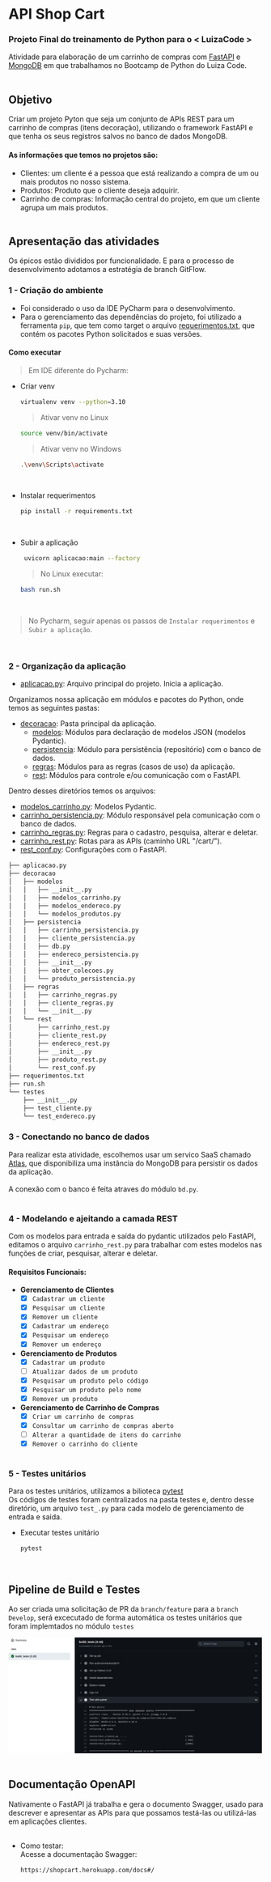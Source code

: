 # API Shop Cart

### Projeto Final do treinamento de Python para o < LuizaCode >
Atividade para elaboração de um carrinho de compras com [FastAPI](https://fastapi.tiangolo.com/) e [MongoDB](https://www.mongodb.com/) em que trabalhamos no Bootcamp de Python do Luiza Code.<br><br>

## Objetivo
Criar um projeto Pyton que seja um conjunto de APIs REST para um carrinho de compras (itens decoração), utilizando o
framework FastAPI e que tenha os seus registros salvos no banco de dados MongoDB.
#### As informações que temos no projetos são:
- Clientes: um cliente é a pessoa que está realizando a compra de um ou mais produtos no
nosso sistema.
- Produtos: Produto que o cliente deseja adquirir.
- Carrinho de compras: Informação central do projeto, em que um cliente agrupa um mais
produtos.<br><br>

## Apresentação das atividades
Os épicos estão divididos por funcionalidade. E para o processo de desenvolvimento adotamos a estratégia de branch GitFlow.
### 1 - Criação do ambiente
- Foi considerado o uso da IDE PyCharm para o desenvolvimento.
- Para o gerenciamento das dependências do projeto, foi utilizado a ferramenta `pip`, que tem como target o arquivo [requerimentos.txt](https://github.com/conceicao-peres/Carrinho-de-compras/blob/main/requerimentos.txt), que contém os pacotes Python solicitados e suas versões.
#### Como executar<br>
 > Em IDE diferente do Pycharm:<br>
* Criar venv
    ```bash
    virtualenv venv --python=3.10
    ```
    
    > Ativar venv no Linux
    ```bash
    source venv/bin/activate
    ```
   > Ativar venv no Windows
    ```bash
    .\venv\Scripts\activate
    ```
  <br>
* Instalar requerimentos
     ```bash
     pip install -r requirements.txt
     ```
   <br>
* Subir a aplicação
   ```bash
    uvicorn aplicacao:main --factory
    ```
  > No Linux executar:
    ```bash
    bash run.sh
    ```
    <br>
> No Pycharm, seguir apenas os passos de `Instalar requerimentos` e `Subir a aplicação`.

<br>
  
### 2 - Organização da aplicação
- [aplicacao.py](https://github.com/conceicao-peres/Carrinho-de-compras/blob/main/aplicacao.py): Arquivo principal do projeto. Inicia a aplicação.

Organizamos nossa aplicação em módulos e pacotes do Python, onde temos as seguintes pastas:
- [decoracao](https://github.com/conceicao-peres/Carrinho-de-compras/tree/main/decoracao): Pasta principal da aplicação.
  - [modelos](https://github.com/conceicao-peres/Carrinho-de-compras/tree/main/decoracao/modelos): Módulos para declaração de modelos JSON (modelos Pydantic).
  - [persistencia](https://github.com/conceicao-peres/Carrinho-de-compras/tree/main/decoracao/persistencia): Módulo para persistência (repositório) com o banco de dados.
  - [regras](https://github.com/conceicao-peres/Carrinho-de-compras/tree/main/decoracao/regras): Módulos para as regras (casos de uso) da aplicação.
  - [rest](https://github.com/conceicao-peres/Carrinho-de-compras/tree/main/decoracao/rest): Módulos para controle e/ou comunicação com o FastAPI.

Dentro desses diretórios temos os arquivos:
- [modelos_carrinho.py](https://github.com/conceicao-peres/Carrinho-de-compras/blob/main/decoracao/modelos/modelos_carrinho.py): Modelos Pydantic.
- [carrinho_persistencia.py](https://github.com/conceicao-peres/Carrinho-de-compras/blob/main/decoracao/persistencia/carrinho_persistencia.py): Módulo responsável pela comunicação com o banco de dados.
- [carrinho_regras.py](https://github.com/conceicao-peres/Carrinho-de-compras/blob/main/decoracao/regras/carrinho_regras.py): Regras para o cadastro, pesquisa, alterar e deletar.
- [carrinho_rest.py](https://github.com/conceicao-peres/Carrinho-de-compras/blob/main/decoracao/rest/carrinho_rest.py): Rotas para as APIs  (caminho URL "/cart/").
- [rest_conf.py](https://github.com/conceicao-peres/Carrinho-de-compras/blob/main/decoracao/rest/rest_conf.py): Configurações com o FastAPI.
```
├── aplicacao.py
├── decoracao
│   ├── modelos
│   │   ├── __init__.py
│   │   ├── modelos_carrinho.py
│   │   ├── modelos_endereco.py
│   │   └── modelos_produtos.py
│   ├── persistencia
│   │   ├── carrinho_persistencia.py
│   │   ├── cliente_persistencia.py
│   │   ├── db.py
│   │   ├── endereco_persistencia.py
│   │   ├── __init__.py
│   │   ├── obter_colecoes.py
│   │   └── produto_persistencia.py
│   ├── regras
│   │   ├── carrinho_regras.py
│   │   ├── cliente_regras.py
│   │   └── __init__.py
│   └── rest
│       ├── carrinho_rest.py
│       ├── cliente_rest.py
│       ├── endereco_rest.py
│       ├── __init__.py
│       ├── produto_rest.py
│       └── rest_conf.py
├── requerimentos.txt
├── run.sh
└── testes
    ├── __init__.py
    ├── test_cliente.py
    └── test_endereco.py

```

### 3 - Conectando no banco de dados
Para realizar esta atividade, escolhemos usar um servico SaaS chamado [Atlas](https://www.mongodb.com/atlas/database), que disponibiliza uma instância do MongoDB para persistir os dados da aplicação.<br><br>
A conexão com o banco é feita atraves do módulo `bd.py`.<br><br>

### 4 - Modelando e ajeitando a camada REST
Com os modelos para entrada e saída do pydantic utilizados pelo FastAPI, editamos o arquivo `carrinho_rest.py` para trabalhar com estes modelos nas funções de criar, pesquisar, alterar e deletar.

#### Requisitos Funcionais:
- **Gerenciamento de Clientes**
    - [x] `Cadastrar um cliente`
    - [x] `Pesquisar um cliente`
    - [x] `Remover um cliente`
    - [x] `Cadastrar um endereço`
    - [x] `Pesquisar um endereço`
    - [x] `Remover um endereço`

 - **Gerenciamento de Produtos**
    - [x] `Cadastrar um produto`
    - [ ] `Atualizar dados de um produto`
    - [x] `Pesquisar um produto pelo código`
    - [x] `Pesquisar um produto pelo nome`
    - [x] `Remover um produto`
   
 - **Gerenciamento de Carrinho de Compras**
    - [x] `Criar um carrinho de compras`
    - [x] `Consultar um carrinho de compras aberto`
    - [ ] `Alterar a quantidade de itens do carrinho`
    - [x] `Remover o carrinho do cliente`
<br><br>
### 5 - Testes unitários

Para os testes unitários, utilizamos a bilioteca [pytest](https://docs.pytest.org/en/7.1.x/)<br>
Os códigos de testes foram centralizados na pasta testes e, dentro desse diretório, um arquivo `test_.py` para cada modelo de gerenciamento de entrada e saida.
* Executar testes unitário
  ```bash
  pytest
  ```
  
  <br>
## Pipeline de Build e Testes
Ao ser criada uma solicitação de PR da `branch/feature` para a `branch Develop`, será excecutado de forma automática os testes unitários que foram implemtados no módulo `testes`

![img.png](assets/img.png)
<br><br>
## Documentação OpenAPI
Nativamente o FastAPI já trabalha e gera o documento Swagger, usado para descrever e apresentar as APIs para que possamos testá-las ou utilizá-las em aplicações clientes.
<br><br>
* Como testar:<br>
Acesse a documentação Swagger:
  ```bash
  https://shopcart.herokuapp.com/docs#/
  ```
